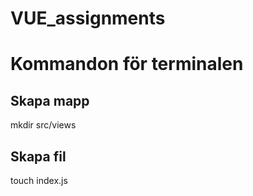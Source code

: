 # VUE_assignments

# Kommandon för terminalen

## Skapa mapp
mkdir src/views

## Skapa fil
touch index.js

## 
